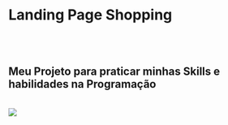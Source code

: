 <h1>Landing Page Shopping</h1>
<br>
<br>
<h2>Meu Projeto para praticar minhas Skills e habilidades na Programação</h2>
<br>
<img src="https://github.com/JoaoDevel/devclub-landingpage-02/blob/master/assets/Captura%20de%20ecr%C3%A3%202023-12-14%20165622.png?raw=true">
